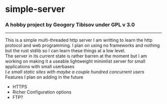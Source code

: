 # simple-server 
### A hobby project by Geogory Tibisov under GPL v 3.0 
---
This is a simple multi-threaded http server I am writting to learn the http protocol and web programming. I plan on using no frameworks and nothing but the rust stdlib so I can learn these things at a low level.    
The server in its current state is rather barren at the moment but I am working on making it a useable lightweight minimlist server for small applications with small userbases   
              *I.e small static sites with maybe a couple hundred concurrent users*     
Features I plan on adding in the future
- HTTPS
- Richer Configuration options
- FTP?

